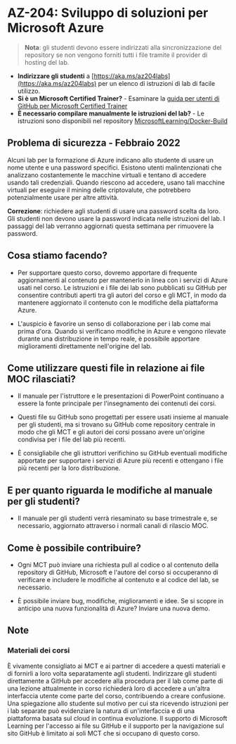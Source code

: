 # AZ-204: Sviluppo di soluzioni per Microsoft Azure

> **Nota**: gli studenti devono essere indirizzati alla sincronizzazione del repository se non vengono forniti tutti i file tramite il provider di hosting del lab. 

- **Indirizzare gli studenti** a [https://aka.ms/az204labs](https://aka.ms/az204labs) per un elenco di istruzioni di lab di facile utilizzo.
- **Si è un Microsoft Certified Trainer?** - Esaminare la [guida per utenti di GitHub per Microsoft Certified Trainer](https://microsoftlearning.github.io/MCT-User-Guide/)
- **È necessario compilare manualmente le istruzioni del lab?** - Le istruzioni sono disponibili nel repository [MicrosoftLearning/Docker-Build](https://github.com/MicrosoftLearning/Docker-Build) 

## Problema di sicurezza - Febbraio 2022

Alcuni lab per la formazione di Azure indicano allo studente di usare un nome utente e una password specifici. Esistono utenti malintenzionati che analizzano costantemente le macchine virtuali e tentano di accedere usando tali credenziali.
Quando riescono ad accedere, usano tali macchine virtuali per eseguire il mining delle criptovalute, che potrebbero potenzialmente usare per altre attività.

**Correzione**: richiedere agli studenti di usare una password scelta da loro. Gli studenti non devono usare la password indicata nelle istruzioni del lab. I passaggi del lab verranno aggiornati questa settimana per rimuovere la password. 

## Cosa stiamo facendo?

- Per supportare questo corso, dovremo apportare di frequente aggiornamenti al contenuto per mantenerlo in linea con i servizi di Azure usati nel corso.  Le istruzioni e i file dei lab sono pubblicati su GitHub per consentire contributi aperti tra gli autori del corso e gli MCT, in modo da mantenere aggiornato il contenuto con le modifiche della piattaforma Azure.

- L'auspicio è favorire un senso di collaborazione per i lab come mai prima d'ora. Quando si verificano modifiche in Azure e vengono rilevate durante una distribuzione in tempo reale, è possibile apportare miglioramenti direttamente nell'origine del lab. 

## Come utilizzare questi file in relazione ai file MOC rilasciati?

- Il manuale per l'istruttore e le presentazioni di PowerPoint continuano a essere la fonte principale per l'insegnamento dei contenuti dei corsi.

- Questi file su GitHub sono progettati per essere usati insieme al manuale per gli studenti, ma si trovano su GitHub come repository centrale in modo che gli MCT e gli autori dei corsi possano avere un'origine condivisa per i file del lab più recenti.

- È consigliabile che gli istruttori verifichino su GitHub eventuali modifiche apportate per supportare i servizi di Azure più recenti e ottengano i file più recenti per la loro distribuzione.

## E per quanto riguarda le modifiche al manuale per gli studenti?

- Il manuale per gli studenti verrà riesaminato su base trimestrale e, se necessario, aggiornato attraverso i normali canali di rilascio MOC.

## Come è possibile contribuire?

- Ogni MCT può inviare una richiesta pull al codice o al contenuto della repository di GitHub, Microsoft e l'autore del corso si occuperanno di verificare e includere le modifiche al contenuto e al codice del lab, se necessario.

- È possibile inviare bug, modifiche, miglioramenti e idee.  Se si scopre in anticipo una nuova funzionalità di Azure?  Inviare una nuova demo.

## Note

### Materiali dei corsi

È vivamente consigliato ai MCT e ai partner di accedere a questi materiali e di fornirli a loro volta separatamente agli studenti.  Indirizzare gli studenti direttamente a GitHub per accedere alla procedura per il lab come parte di una lezione attualmente in corso richiederà loro di accedere a un'altra interfaccia utente come parte del corso, contribuendo a creare confusione. Una spiegazione allo studente sul motivo per cui sta ricevendo istruzioni per i lab separate può evidenziare la natura di un'interfaccia e di una piattaforma basata sul cloud in continua evoluzione. Il supporto di Microsoft Learning per l'accesso ai file su GitHub e il supporto per la navigazione sul sito GitHub è limitato ai soli MCT che si occupano di questo corso.
